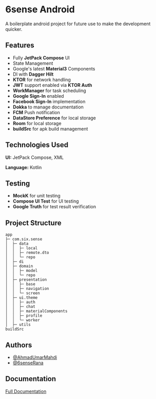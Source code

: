 
# 6sense Android

A boilerplate android project for future use to make the development quicker.

## Features

- Fully **JetPack Compose** UI
- State Management
- Google's latest **Material3** Components
- DI with **Dagger Hilt**
- **KTOR** for network handling
- **JWT** support enabled via **KTOR Auth**
- **WorkManager** for task scheduling
- **Google Sign-In** enabled
- **Facebook Sign-In** implementation
- **Dokka** to manage documentation
- **FCM** Push notification
- **DataStore Preference** for local storage
- **Room** for local storage
- **buildSrc** for apk build management
## Technologies Used

**UI:** JetPack Compose, XML

**Language:** Kotlin


## Testing

- **MockK** for unit testing
- **Compose UI Test** for UI testing
- **Google Truth** for test result verification
## Project Structure

    app
    ├─ com.six.sense
    │  ├─ data
    │  │  ├─ local
    │  │  ├─ remote.dto
    │  │  └─ repo
    │  ├─ di
    │  ├─ domain
    │  │  ├─ model
    │  │  └─ repo
    │  ├─ presentation
    │  │  ├─ base
    │  │  ├─ navigation
    │  │  └─ screen
    │  ├─ ui.theme
    │  │  ├─ auth
    │  │  ├─ chat
    │  │  ├─ materialComponents
    │  │  ├─ profile
    │  │  └─ worker
    │  ├─ utils
    buildSrc

## Authors

- [@AhmadUmarMahdi](https://github.com/AhmadUmarMahdi)
- [@6senseRana](https://github.com/6senseRana)


## Documentation

[Full Documentation](https://6sensehq.github.io/6senseAndroid/)
